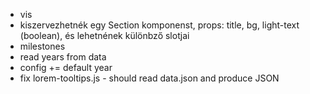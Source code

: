 - vis
- kiszervezhetnék egy Section komponenst, props: title, bg, light-text (boolean), és lehetnének különbző slotjai
- milestones
- read years from data
- config += default year
- fix lorem-tooltips.js - should read data.json and produce JSON